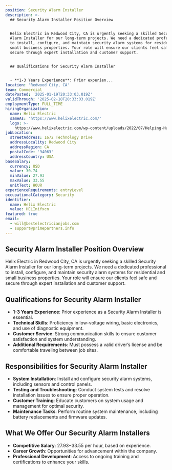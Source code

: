 ```yaml
---
position: Security Alarm Installer
description: >-
  ## Security Alarm Installer Position Overview


  Helix Electric in Redwood City, CA is urgently seeking a skilled Security
  Alarm Installer for our long-term projects. We need a dedicated professional
  to install, configure, and maintain security alarm systems for residential and
  small business properties. Your role will ensure our clients feel safe and
  secure through expert installation and customer support.


  ## Qualifications for Security Alarm Installer


  - **1-3 Years Experience**: Prior experien...
location: 'Redwood City, CA'
team: Commercial
datePosted: '2025-01-19T20:33:03.019Z'
validThrough: '2025-02-18T20:33:03.019Z'
employmentType: FULL_TIME
hiringOrganization:
  name: Helix Electric
  sameAs: 'https://www.helixelectric.com/'
  logo: >-
    https://www.helixelectric.com/wp-content/uploads/2022/07/Helping-Hands-Logo_Blue-e1656694113799.jpg
jobLocation:
  streetAddress: 1672 Technology Drive
  addressLocality: Redwood City
  addressRegion: CA
  postalCode: '94063'
  addressCountry: USA
baseSalary:
  currency: USD
  value: 30.74
  minValue: 27.93
  maxValue: 33.55
  unitText: HOUR
experienceRequirements: entryLevel
occupationalCategory: Security
identifier:
  name: Helix Electric
  value: HELInifxcn
featured: true
email:
  - will@bestelectricianjobs.com
  - support@primepartners.info
---
```




## Security Alarm Installer Position Overview

Helix Electric in Redwood City, CA is urgently seeking a skilled Security Alarm Installer for our long-term projects. We need a dedicated professional to install, configure, and maintain security alarm systems for residential and small business properties. Your role will ensure our clients feel safe and secure through expert installation and customer support.

## Qualifications for Security Alarm Installer

- **1-3 Years Experience**: Prior experience as a Security Alarm Installer is essential.
- **Technical Skills**: Proficiency in low-voltage wiring, basic electronics, and use of diagnostic equipment.
- **Customer Service**: Strong communication skills to ensure customer satisfaction and system understanding.
- **Additional Requirements**: Must possess a valid driver’s license and be comfortable traveling between job sites.

## Responsibilities for Security Alarm Installer

- **System Installation**: Install and configure security alarm systems, including sensors and control panels.
- **Testing and Troubleshooting**: Conduct system tests and resolve installation issues to ensure proper operation.
- **Customer Training**: Educate customers on system usage and management for optimal security.
- **Maintenance Tasks**: Perform routine system maintenance, including battery replacements and firmware updates.

## What We Offer Our Security Alarm Installers

- **Competitive Salary**: $27.93-$33.55 per hour, based on experience.
- **Career Growth**: Opportunities for advancement within the company.
- **Professional Development**: Access to ongoing training and certifications to enhance your skills.